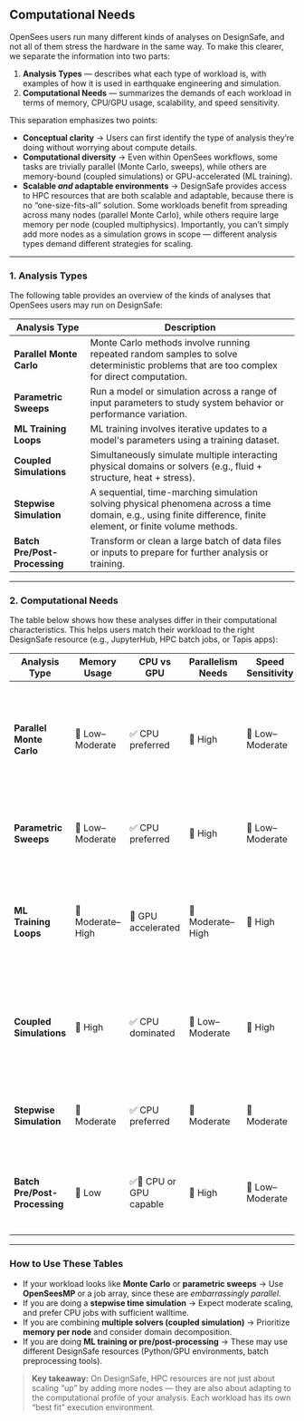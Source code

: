 ## Computational Needs

OpenSees users run many different kinds of analyses on DesignSafe, and not all of them stress the hardware in the same way. To make this clearer, we separate the information into two parts:

1. **Analysis Types** — describes what each type of workload is, with examples of how it is used in earthquake engineering and simulation.
2. **Computational Needs** — summarizes the demands of each workload in terms of memory, CPU/GPU usage, scalability, and speed sensitivity.

This separation emphasizes two points:

* **Conceptual clarity** → Users can first identify the type of analysis they’re doing without worrying about compute details.
* **Computational diversity** → Even within OpenSees workflows, some tasks are trivially parallel (Monte Carlo, sweeps), while others are memory-bound (coupled simulations) or GPU-accelerated (ML training).
* **Scalable *and* adaptable environments** → DesignSafe provides access to HPC resources that are both scalable and adaptable, because there is no “one-size-fits-all” solution. Some workloads benefit from spreading across many nodes (parallel Monte Carlo), while others require large memory per node (coupled multiphysics). Importantly, you can’t simply add more nodes as a simulation grows in scope — different analysis types demand different strategies for scaling.

---

### 1. Analysis Types

The following table provides an overview of the kinds of analyses that OpenSees users may run on DesignSafe:

| Analysis Type                 | Description                                                                                                                                                      |
| ----------------------------- | ---------------------------------------------------------------------------------------------------------------------------------------------------------------- |
| **Parallel Monte Carlo**      | Monte Carlo methods involve running repeated random samples to solve deterministic problems that are too complex for direct computation.                         |
| **Parametric Sweeps**         | Run a model or simulation across a range of input parameters to study system behavior or performance variation.                                                  |
| **ML Training Loops**         | ML training involves iterative updates to a model's parameters using a training dataset.                                                                         |
| **Coupled Simulations**       | Simultaneously simulate multiple interacting physical domains or solvers (e.g., fluid + structure, heat + stress).                                               |
| **Stepwise Simulation**       | A sequential, time-marching simulation solving physical phenomena across a time domain, e.g., using finite difference, finite element, or finite volume methods. |
| **Batch Pre/Post-Processing** | Transform or clean a large batch of data files or inputs to prepare for further analysis or training.                                                            |

---

### 2. Computational Needs

The table below shows how these analyses differ in their computational characteristics. This helps users match their workload to the right DesignSafe resource (e.g., JupyterHub, HPC batch jobs, or Tapis apps):

| Analysis Type                 | Memory Usage     | CPU vs GPU             | Parallelism Needs | Speed Sensitivity | Reason / Notes                                                                                                  |
| ----------------------------- | ---------------- | ---------------------- | ----------------- | ----------------- | --------------------------------------------------------------------------------------------------------------- |
| **Parallel Monte Carlo**      | 🔹 Low–Moderate  | ✅ CPU preferred        | 🔹 High           | 🔸 Low–Moderate   | Trivially parallel: each run is independent; minimal memory overhead, great for CPU clusters or grid computing. |
| **Parametric Sweeps**         | 🔹 Low–Moderate  | ✅ CPU preferred        | 🔹 High           | 🔸 Low–Moderate   | Like Monte Carlo, easily parallelized with little inter-process communication.                                  |
| **ML Training Loops**         | 🔸 Moderate–High | 🔴 GPU accelerated     | 🔹 Moderate–High  | 🔴 High           | GPU-accelerated for fast matrix ops; training requires high compute, memory usage depends on model size.        |
| **Coupled Simulations**       | 🔴 High          | ✅ CPU dominated        | 🔸 Low–Moderate   | 🔴 High           | Memory-intensive due to mesh/data exchange between solvers; limited parallelization unless domain-decomposed.   |
| **Stepwise Simulation**       | 🔸 Moderate      | ✅ CPU preferred        | 🔸 Moderate       | 🔸 Moderate       | Each step may use iterative solvers; memory builds with history data.                                           |
| **Batch Pre/Post-Processing** | 🔹 Low           | ✅🔴 CPU or GPU capable | 🔹 High           | 🔸 Low–Moderate   | Lightweight tasks like data cleaning, often highly parallel and not memory-intensive.                           |

---

### How to Use These Tables

* If your workload looks like **Monte Carlo** or **parametric sweeps** → Use **OpenSeesMP** or a job array, since these are *embarrassingly parallel*.
* If you are doing a **stepwise time simulation** → Expect moderate scaling, and prefer CPU jobs with sufficient walltime.
* If you are combining **multiple solvers (coupled simulation)** → Prioritize **memory per node** and consider domain decomposition.
* If you are doing **ML training or pre/post-processing** → These may use different DesignSafe resources (Python/GPU environments, batch preprocessing tools).

> **Key takeaway:** On DesignSafe, HPC resources are not just about scaling “up” by adding more nodes — they are also about adapting to the computational profile of your analysis. Each workload has its own “best fit” execution environment.
